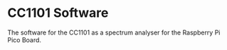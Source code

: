 # CC1101 Software
The software for the CC1101 as a spectrum analyser for the Raspberry Pi Pico Board. 
